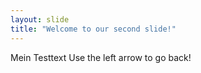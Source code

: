 ```yaml
---
layout: slide
title: "Welcome to our second slide!"
---
```

Mein Testtext
Use the left arrow to go back!
